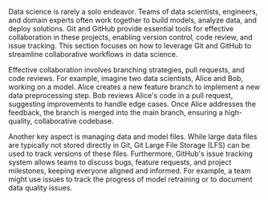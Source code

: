 Data science is rarely a solo endeavor. Teams of data scientists, engineers, and domain experts often work together to build models, analyze data, and deploy solutions. Git and GitHub provide essential tools for effective collaboration in these projects, enabling version control, code review, and issue tracking. This section focuses on how to leverage Git and GitHub to streamline collaborative workflows in data science.

Effective collaboration involves branching strategies, pull requests, and code reviews. For example, imagine two data scientists, Alice and Bob, working on a model. Alice creates a new feature branch to implement a new data preprocessing step. Bob reviews Alice's code in a pull request, suggesting improvements to handle edge cases. Once Alice addresses the feedback, the branch is merged into the main branch, ensuring a high-quality, collaborative codebase.

Another key aspect is managing data and model files. While large data files are typically not stored directly in Git, Git Large File Storage (LFS) can be used to track versions of these files. Furthermore, GitHub's issue tracking system allows teams to discuss bugs, feature requests, and project milestones, keeping everyone aligned and informed. For example, a team might use issues to track the progress of model retraining or to document data quality issues.